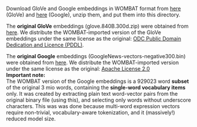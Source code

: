 <p>
Download GloVe and Google embeddings in WOMBAT format from <a href="https://cosyne.h-its.org/nlpdl/wombat/wombat_embs_1625.zip">here</a> (GloVe) and <a href="https://cosyne.h-its.org/nlpdl/wombat/wombat_embs_1627.zip">here</a> (Google), unzip them, and put them into this directory.
</p>

<p>
The <b>original GloVe</b> embeddings (glove.840B.300d.zip) were obtained from <a href="http://nlp.stanford.edu/data/wordvecs/glove.840B.300d.zip">here</a>.
We distribute the WOMBAT-imported version of the GloVe embeddings under the same license as the original: <a href="https://www.opendatacommons.org/licenses/pddl/1.0/">ODC Public Domain Dedication and Licence (PDDL)</a>.
</p>

<p>
The <b>original Google</b> embeddings (GoogleNews-vectors-negative300.bin) were obtained from <a href="https://drive.google.com/file/d/0B7XkCwpI5KDYNlNUTTlSS21pQmM/edit?usp=sharing">here</a>.
We distribute the WOMBAT-imported version under the same license as the original: <a href="http://www.apache.org/licenses/LICENSE-2.0">Apache License 2.0</a>
<br>
<b>Important note:</b><br>
The WOMBAT version of the Google embeddings is a 929023 word <b>subset</b> of the original 3 mio words, containing the <b>single-word vocabulary items</b> only. It was created by extracting plain text word-vector pairs from the original binary file (using this), and selecting only words without underscore characters. This was was done because multi-word expression vectors require non-trivial, vocabulary-aware tokenization, and it (massively!) reduced model size.
</p>
